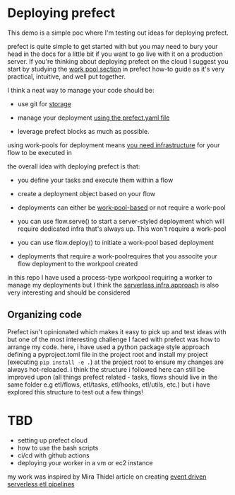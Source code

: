 # Deploying prefect

This demo is a simple poc where I'm testing out ideas for deploying prefect.

prefect is quite simple to get started with but you may need to bury your head in the docs for a little bit if you want to go
live with it on a production server. If you're thinking about deploying prefect on the cloud I suggest you start by studying the [work pool section](https://docs.prefect.io/latest/guides/#work-pools) in prefect how-to guide as it's very practical, intuitive, and well put together.

I think a neat way to manage your code should be:

- use git for [storage](https://docs.prefect.io/latest/guides/#work-pools) 

- manage your deployment [using the prefect.yaml file](https://docs.prefect.io/latest/guides/prefect-deploy/#working-with-multiple-deployments-with-prefectyaml)

- leverage prefect blocks as much as possible.

using work-pools for deployment means [you need infrastructure](https://docs.prefect.io/latest/guides/#work-pools) for your flow to be executed in

the overall idea with deploying prefect is that:

- you define your tasks and execute them within a flow

- create a deployment object based on your flow

- deployments can either be [work-pool-based](https://docs.prefect.io/latest/guides/prefect-deploy/#work-pool-based-deployments) or not require a work-pool

- you can use flow.serve() to start a server-styled deployment which will require dedicated infra that's always up. This won't require a work-pool

- you can use flow.deploy() to initiate a work-pool based deployment

- deployments that require a work-poolrequires that you associte your flow deployment to the workpool created


in this repo I have used a process-type workpool requiring a worker to manage my deployments but I think the [serverless infra approach](https://docs.prefect.io/latest/guides/deployment/serverless-workers/) is also very interesting and should be considered


## Organizing code

Prefect isn't opinionated which makes it easy to pick up and test ideas with but one of the most interesting challenge I faced with prefect was how to arrange my code. here, i have used a python package style approach defining a pyproject.toml file in the project root and install my project (executing `pip install -e .`) at the project root to ensure my changes are always hot-reloaded. i think the structure i followed here can still be improved upon (all things prefect related - tasks, flows should live in the same folder e.g etl/flows, etl/tasks, etl/hooks, etl/utils, etc.) but i have explored this structure to test out a few things!


# TBD

- setting up prefect cloud
- how to use the bash scripts
- ci/cd with github actions
- deploying your worker in a vm or ec2 instance


my work was inspired by Mira Thidel article on creating [event driven serverless etl pipelines](https://www.prefect.io/blog/orchestrating-event-driven-serverless-data-pipelines-prefect-pulumi-aws)

